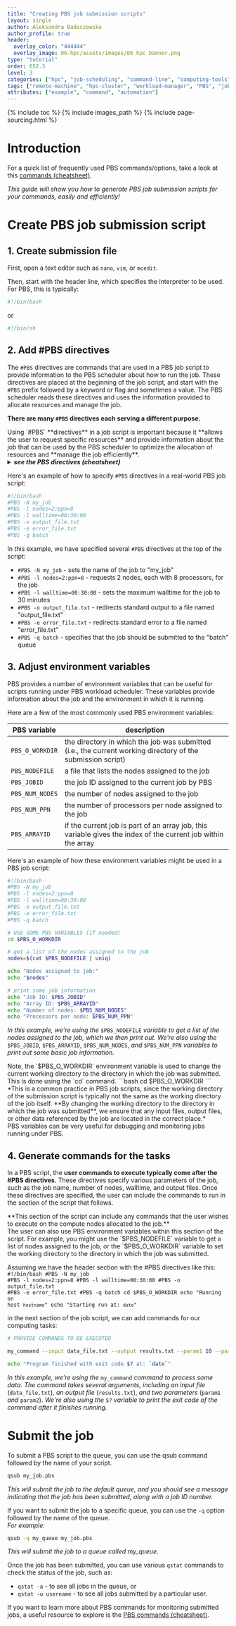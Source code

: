 ```yaml
---
title: "Creating PBS job submission scripts"
layout: single
author: Aleksandra Badaczewska
author_profile: true
header:
  overlay_color: "444444"
  overlay_image: 06-hpc/assets/images/06_hpc_banner.png
type: "tutorial"
order: 652.3
level: 3
categories: ["hpc", "job-scheduling", "command-line", "computing-tools"]
tags: ["remote-machine", "hpc-cluster", "workload-manager", "PBS", "job-script", "job-submission", "JOBID"]
attributes: ["example", "command", "automation"]
---
```


{% include toc %}
{% include images_path %}
{% include page-sourcing.html %}


# Introduction

<div class="required" markdown="1">
For a quick list of frequently used PBS commands/options, take a look at this <a class="t-links" href="652.2">commands (cheatsheet)</a>.
</div>

*This guide will show you how to generate PBS job submission scripts for your commands, easily and efficiently!*

# Create PBS job submission script

## 1. Create submission file

First, open a text editor such as `nano`, `vim`, or `mcedit`.

Then, start with the header line, which specifies the interpreter to be used. For PBS, this is typically:
```bash
#!/bin/bash
```
or
```bash
#!/bin/sh
```


## 2. Add #PBS directives

The `#PBS` directives are commands that are used in a PBS job script to provide information to the PBS scheduler about how to run the job.
These directives are placed at the beginning of the job script, and start with the `#PBS` prefix followed by a keyword or flag and sometimes a value.
The PBS scheduler reads these directives and uses the information provided to allocate resources and manage the job.

**There are many `#PBS` directives each serving a different purpose.**

<div class="note" markdown="1">
Using `#PBS` **directives** in a job script is important because it **allows the user to request specific resources** and provide information about the job that can be used by the PBS scheduler to optimize the allocation of resources and **manage the job efficiently**.
</div>

<details class="l-frame mb" markdown="1"><summary class="c-header"><b><i>see the PBS directives (cheatsheet)</i></b></summary>
Here are some examples of commonly used PBS directives:

| #PBS directives                      | description                                                              |
|--------------------------------------|--------------------------------------------------------------------------|
| `#PBS -N job_name`                   | sets the name of the job                                                 |
| `#PBS -o output_file`                | specifies the name of the file to which standard output will be written  |
| `#PBS -e error_file`                 | specifies the name of the file to which standard error will be written   |
| `#PBS -q queue_name`                 | specifies the name of the queue where the job should be submitted        |
| `#PBS -l nodes=1:ppn=8`              | specifies the number of nodes and processors per node needed for the job |
| `#PBS -l mem=16gb`                   | specifies the amount of memory needed for the job                        |
| `#PBS -l walltime=1:00:00`           | specifies the maximum wall time for the job                              |
| `#PBS -M user_email@domain.com`      | specifies the email address to which notifications should be sent        |
| `#PBS -m abe`                        | specifies the types of notifications to be sent. <br>The **a** option sends email when the job is aborted, <br>**b** sends email when the job begins, <br>and **e** sends email when the job ends. |
| `#PBS -d /path/to/working/directory` | specify the working directory where the job will be executed             |

</details>

Here's an example of how to specify `#PBS` directives in a real-world PBS job script:
```bash
#!/bin/bash
#PBS -N my_job
#PBS -l nodes=2:ppn=8
#PBS -l walltime=00:30:00
#PBS -o output_file.txt
#PBS -e error_file.txt
#PBS -q batch
```
In this example, we have specified several `#PBS` directives at the top of the script:
* `#PBS -N my_job` - sets the name of the job to "my_job"
* `#PBS -l nodes=2:ppn=8` - requests 2 nodes, each with 8 processors, for the job
* `#PBS -l walltime=00:30:00` - sets the maximum walltime for the job to 30 minutes
* `#PBS -o output_file.txt` - redirects standard output to a file named "output_file.txt"
* `#PBS -e error_file.txt` - redirects standard error to a file named "error_file.txt"
* `#PBS -q batch` - specifies that the job should be submitted to the "batch" queue


## 3. Adjust environment variables

PBS provides a number of environment variables that can be useful for scripts running under PBS workload scheduler. These variables provide information about the job and the environment in which it is running.

Here are a few of the most commonly used PBS environment variables:

| PBS variable    | description                                           |
|-----------------|-------------------------------------------------------|
| `PBS_O_WORKDIR` | the directory in which the job was submitted (i.e., the current working directory of the submission script)   |
| `PBS_NODEFILE`  | a file that lists the nodes assigned to the job       |
| `PBS_JOBID`     | the job ID assigned to the current job by PBS         |
| `PBS_NUM_NODES` | the number of nodes assigned to the job               |
| `PBS_NUM_PPN`   | the number of processors per node assigned to the job |
| `PBS_ARRAYID`   | if the current job is part of an array job, this variable gives the index of the current job within the array |

Here's an example of how these environment variables might be used in a PBS job script:
```bash
#!/bin/bash
#PBS -N my_job
#PBS -l nodes=2:ppn=8
#PBS -l walltime=00:30:00
#PBS -o output_file.txt
#PBS -e error_file.txt
#PBS -q batch

# USE SOME PBS VARIABLES (if needed)
cd $PBS_O_WORKDIR

# get a list of the nodes assigned to the job
nodes=$(cat $PBS_NODEFILE | uniq)

echo "Nodes assigned to job:"
echo "$nodes"

# print some job information
echo "Job ID: $PBS_JOBID"
echo "Array ID: $PBS_ARRAYID"
echo "Number of nodes: $PBS_NUM_NODES"
echo "Processors per node: $PBS_NUM_PPN"
```
*In this example, we're using the* `$PBS_NODEFILE` *variable to get a list of the nodes assigned to the job, which we then print out. We're also using the* `$PBS_JOBID`, `$PBS_ARRAYID`, `$PBS_NUM_NODES`, *and* `$PBS_NUM_PPN` *variables to print out some basic job information.*

<div class="warning" markdown="1">
Note, the `$PBS_O_WORKDIR` environment variable is used to change the current working directory to the directory in which the job was submitted. This is done using the `cd` command.
```bash
cd $PBS_O_WORKDIR
```
*This is a common practice in PBS job scripts, since the working directory of the submission script is typically not the same as the working directory of the job itself. **By changing the working directory to the directory in which the job was submitted**, we ensure that any input files, output files, or other data referenced by the job are located in the correct place.*
</div>

<div class="protip" markdown="1">
PBS variables can be very useful for debugging and monitoring jobs running under PBS.
</div>

## 4. Generate commands for the tasks

 In a PBS script, the **user commands to execute typically come after the #PBS directives**. These directives specify various parameters of the job, such as the job name, number of nodes, walltime, and output files. Once these directives are specified, the user can include the commands to run in the section of the script that follows.

<div class="note" markdown="1">
**This section of the script can include any commands that the user wishes to execute on the compute nodes allocated to the job.**
</div>
<div class="protip" markdown="1">
The user can also use PBS environment variables within this section of the script. For example, you might use the `$PBS_NODEFILE` variable to get a list of nodes assigned to the job, or the `$PBS_O_WORKDIR` variable to set the working directory to the directory in which the job was submitted.
</div>

Assuming we have the header section with the #PBS directives like this:
<code class="code-block bc-template">#!/bin/bash
#PBS -N my_job
#PBS -l nodes=2:ppn=8
#PBS -l walltime=00:30:00
#PBS -o output_file.txt
#PBS -e error_file.txt
#PBS -q batch
cd $PBS_O_WORKDIR
echo "Running on host `hostname`"
echo "Starting run at: `date`"
</code>

in the next section of the job script, we can add commands for our computing tasks:
```bash
# PROVIDE COMMANDS TO BE EXECUTED

my_command --input data_file.txt --output results.txt --param1 10 --param2 20

echo "Program finished with exit code $? at: `date`"
```
*In this example, we're using the* `my_command` *command to process some data. The command takes several arguments, including an input file* (`data_file.txt`), *an output file* (`results.txt`), *and two parameters* (`param1` *and* `param2`). *We're also using the* `$?` *variable to print the exit code of the command after it finishes running.*


# Submit the job

To submit a PBS script to the queue, you can use the qsub command followed by the name of your script.
```bash
qsub my_job.pbs
```
*This will submit the job to the default queue, and you should see a message indicating that the job has been submitted, along with a job ID number.*

If you want to submit the job to a specific queue, you can use the `-q` option followed by the name of the queue. <br>
*For example:*
```bash
qsub -q my_queue my_job.pbs
```
*This will submit the job to a queue called my_queue.*

Once the job has been submitted, you can use various `qstat` commands to check the status of the job, such as:
* `qstat -a` - to see all jobs in the queue, or
* `qstat -u username` - to see all jobs submitted by a particular user.

<div class="more" markdown="1">
If you want to learn more about PBS commands for monitoring submitted jobs, a useful resource to explore is the <a class="t-links" href="652.2">PBS commands (cheatsheet)</a>.
</div>
